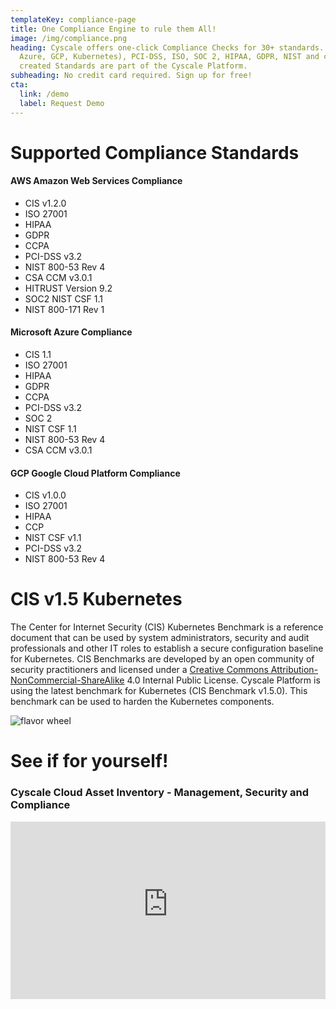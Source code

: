 ```yaml
---
templateKey: compliance-page
title: One Compliance Engine to rule them All!
image: /img/compliance.png
heading: Cyscale offers one-click Compliance Checks for 30+ standards. CIS (AWS,
  Azure, GCP, Kubernetes), PCI-DSS, ISO, SOC 2, HIPAA, GDPR, NIST and customer
  created Standards are part of the Cyscale Platform.
subheading: No credit card required. Sign up for free!
cta:
  link: /demo
  label: Request Demo
---
```

# Supported Compliance Standards

<div class="row">
<div class="col-md-4 col-sm-12">

#### AWS Amazon Web Services Compliance

* CIS v1.2.0
* ISO 27001
* HIPAA
* GDPR
* CCPA
* PCI-DSS v3.2
* NIST 800-53 Rev 4
* CSA CCM v3.0.1
* HITRUST Version 9.2
* SOC2 NIST CSF 1.1
* NIST 800-171 Rev 1

<div class="col-md-4 col-sm-12">

#### Microsoft Azure Compliance

* CIS 1.1
* ISO 27001
* HIPAA
* GDPR
* CCPA
* PCI-DSS v3.2
* SOC 2
* NIST CSF 1.1
* NIST 800-53 Rev 4
* CSA CCM v3.0.1

<div class="col-md-4 col-sm-12">

#### GCP Google Cloud Platform Compliance

* CIS v1.0.0
* ISO 27001
* HIPAA
* CCP
* NIST CSF v1.1
* PCI-DSS v3.2
* NIST 800-53 Rev 4

</div>
</div>

# CIS v1.5 Kubernetes

<div class="row">

<div class="col-md-6">

The Center for Internet Security (CIS) Kubernetes Benchmark is a reference document that can be used by system administrators, security and audit professionals and other IT roles to establish a secure configuration baseline for Kubernetes. CIS Benchmarks are developed by an open community of security practitioners and licensed under a [Creative Commons Attribution-NonCommercial-ShareAlike](/) 4.0 Internal Public License. Cyscale Platform is using the latest benchmark for Kubernetes (CIS Benchmark v1.5.0). This benchmark can be used to harden the Kubernetes components.

</div>

<div class="col-md-6">

![flavor wheel](/img/cis.png)

</div>
</div>

# See if for yourself!

### Cyscale Cloud Asset Inventory - Management, Security and Compliance

<div style="position: relative; padding-bottom: 56.25%; height: 0;">
<iframe style=" position: absolute; top: 0; left: 0; width: 100%; height: 100%;" width="720" height="360" src="https://www.youtube-nocookie.com/embed/KuUzyidTZug" frameborder="0" allow="accelerometer; autoplay; encrypted-media; gyroscope; picture-in-picture" allowfullscreen></iframe>
</div>